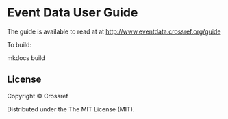 # Event Data User Guide 

The guide is available to read at at http://www.eventdata.crossref.org/guide

To build:

  mkdocs build

## License

Copyright © Crossref

Distributed under the The MIT License (MIT).


